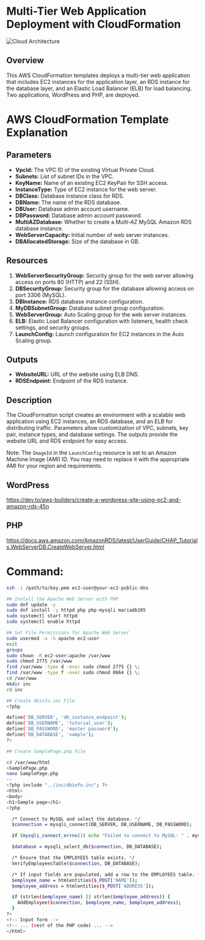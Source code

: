 # Multi-Tier Web Application Deployment with CloudFormation

![Cloud Architecture](https://github.com/vdvChuong/AWS-CloudFormation-3-Tier-Web-App/assets/62344024/312f0c14-a0d6-42ea-bddc-d80567732c59)

## Overview

This AWS CloudFormation templates deploys a multi-tier web application that includes EC2 instances for the application layer, an RDS instance for the database layer, and an Elastic Load Balancer (ELB) for load balancing.  Two applications, WordPress and PHP, are deployed.

# AWS CloudFormation Template Explanation

## Parameters
- **VpcId:** The VPC ID of the existing Virtual Private Cloud.
- **Subnets:** List of subnet IDs in the VPC.
- **KeyName:** Name of an existing EC2 KeyPair for SSH access.
- **InstanceType:** Type of EC2 instance for the web server.
- **DBClass:** Database instance class for RDS.
- **DBName:** The name of the RDS database.
- **DBUser:** Database admin account username.
- **DBPassword:** Database admin account password.
- **MultiAZDatabase:** Whether to create a Multi-AZ MySQL Amazon RDS database instance.
- **WebServerCapacity:** Initial number of web server instances.
- **DBAllocatedStorage:** Size of the database in GB.

## Resources
1. **WebServerSecurityGroup:** Security group for the web server allowing access on ports 80 (HTTP) and 22 (SSH).
2. **DBSecurityGroup:** Security group for the database allowing access on port 3306 (MySQL).
3. **DBInstance:** RDS database instance configuration.
4. **MyDBSubnetGroup:** Database subnet group configuration.
5. **WebServerGroup:** Auto Scaling group for the web server instances.
6. **ELB:** Elastic Load Balancer configuration with listeners, health check settings, and security groups.
7. **LaunchConfig:** Launch configuration for EC2 instances in the Auto Scaling group.

## Outputs
- **WebsiteURL:** URL of the website using ELB DNS.
- **RDSEndpoint:** Endpoint of the RDS instance.

## Description
The CloudFormation script creates an environment with a scalable web application using EC2 instances, an RDS database, and an ELB for distributing traffic. Parameters allow customization of VPC, subnets, key pair, instance types, and database settings. The outputs provide the website URL and RDS endpoint for easy access.

Note: The `ImageId` in the `LaunchConfig` resource is set to an Amazon Machine Image (AMI) ID. You may need to replace it with the appropriate AMI for your region and requirements.


## WordPress

https://dev.to/aws-builders/create-a-wordpress-site-using-ec2-and-amazon-rds-45n

## PHP

https://docs.aws.amazon.com/AmazonRDS/latest/UserGuide/CHAP_Tutorials.WebServerDB.CreateWebServer.html

# Command:


```bash
ssh -i /path/to/key.pem ec2-user@your-ec2-public-dns

## Install the Apache Web Server with PHP
sudo dnf update -y
sudo dnf install -y httpd php php-mysqli mariadb105
sudo systemctl start httpd
sudo systemctl enable httpd

## Set File Permissions for Apache Web Server
sudo usermod -a -G apache ec2-user
exit
groups
sudo chown -R ec2-user:apache /var/www
sudo chmod 2775 /var/www
find /var/www -type d -exec sudo chmod 2775 {} \;
find /var/www -type f -exec sudo chmod 0664 {} \;
cd /var/www
mkdir inc
cd inc

## Create dbinfo.inc File
<?php

define('DB_SERVER', 'db_instance_endpoint');
define('DB_USERNAME', 'tutorial_user');
define('DB_PASSWORD', 'master password');
define('DB_DATABASE', 'sample');
?>

## Create SamplePage.php File

cd /var/www/html
>SamplePage.php
nano SamplePage.php
--
<?php include "../inc/dbinfo.inc"; ?>
<html>
<body>
<h1>Sample page</h1>
<?php

  /* Connect to MySQL and select the database. */
  $connection = mysqli_connect(DB_SERVER, DB_USERNAME, DB_PASSWORD);

  if (mysqli_connect_errno()) echo "Failed to connect to MySQL: " . mysqli_connect_error();

  $database = mysqli_select_db($connection, DB_DATABASE);

  /* Ensure that the EMPLOYEES table exists. */
  VerifyEmployeesTable($connection, DB_DATABASE);

  /* If input fields are populated, add a row to the EMPLOYEES table. */
  $employee_name = htmlentities($_POST['NAME']);
  $employee_address = htmlentities($_POST['ADDRESS']);

  if (strlen($employee_name) || strlen($employee_address)) {
    AddEmployee($connection, $employee_name, $employee_address);
  }
?>
<!-- Input form -->
<!-- ... (rest of the PHP code) ... -->
</html>
